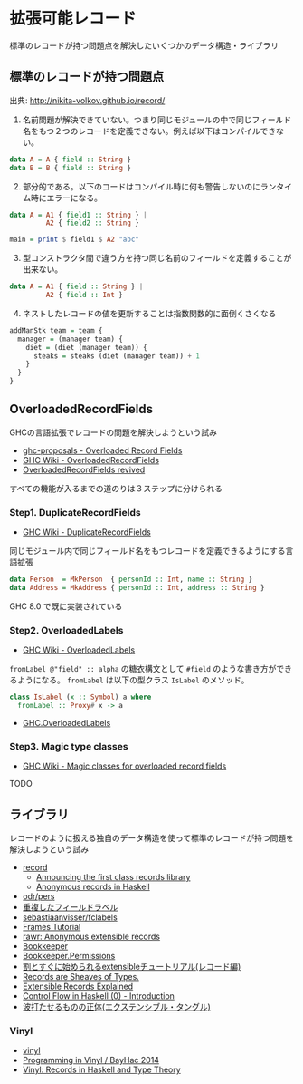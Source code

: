 # 拡張可能レコード
標準のレコードが持つ問題点を解決したいくつかのデータ構造・ライブラリ

## 標準のレコードが持つ問題点
出典: <http://nikita-volkov.github.io/record/>

1. 名前問題が解決できていない。つまり同じモジュールの中で同じフィールド名をもつ２つのレコードを定義できない。例えば以下はコンパイルできない。

```hs
data A = A { field :: String }
data B = B { field :: String }
```

2. 部分的である。以下のコードはコンパイル時に何も警告しないのにランタイム時にエラーになる。

```hs
data A = A1 { field1 :: String } | 
         A2 { field2 :: String }

main = print $ field1 $ A2 "abc"
```

3. 型コンストラクタ間で違う方を持つ同じ名前のフィールドを定義することが出来ない。

```hs
data A = A1 { field :: String } | 
         A2 { field :: Int }
```

4. ネストしたレコードの値を更新することは指数関数的に面倒くさくなる

```hs
addManStk team = team {
  manager = (manager team) {
    diet = (diet (manager team)) {
      steaks = steaks (diet (manager team)) + 1
    }
  }
}
```

## OverloadedRecordFields
GHCの言語拡張でレコードの問題を解決しようという試み

* [ghc-proposals - Overloaded Record Fields](https://github.com/ghc-proposals/ghc-proposals/blob/master/proposals/0002-overloaded-record-fields.rst)
* [GHC Wiki - OverloadedRecordFields](https://ghc.haskell.org/trac/ghc/wiki/Records/OverloadedRecordFields)
* [OverloadedRecordFields revived](http://www.well-typed.com/blog/2015/03/overloadedrecordfields-revived/)

すべての機能が入るまでの道のりは３ステップに分けられる

### Step1. DuplicateRecordFields
* [GHC Wiki - DuplicateRecordFields](https://ghc.haskell.org/trac/ghc/wiki/Records/OverloadedRecordFields/DuplicateRecordFields)

同じモジュール内で同じフィールド名をもつレコードを定義できるようにする言語拡張

```hs
data Person  = MkPerson  { personId :: Int, name :: String }
data Address = MkAddress { personId :: Int, address :: String }
```

GHC 8.0 で既に実装されている

### Step2. OverloadedLabels
* [GHC Wiki - OverloadedLabels](https://ghc.haskell.org/trac/ghc/wiki/Records/OverloadedRecordFields/OverloadedLabels)

`fromLabel @"field" :: alpha` の糖衣構文として `#field` のような書き方ができるようになる。 `fromLabel` は以下の型クラス `IsLabel` のメソッド。

```hs
class IsLabel (x :: Symbol) a where
  fromLabel :: Proxy# x -> a
```

* [GHC.OverloadedLabels](https://hackage.haskell.org/package/base-4.10.0.0/docs/GHC-OverloadedLabels.html)

### Step3. Magic type classes
* [GHC Wiki - Magic classes for overloaded record fields](https://ghc.haskell.org/trac/ghc/wiki/Records/OverloadedRecordFields/MagicClasses)

TODO

## ライブラリ
レコードのように扱える独自のデータ構造を使って標準のレコードが持つ問題を解決しようという試み

* [record](http://hackage.haskell.org/package/record)
  * [Announcing the first class records library](http://nikita-volkov.github.io/record/)
  * [Anonymous records in Haskell](http://www.techcast.com/events/bigtechday8/maffei-1005/?q=maffei-1005)
* [odr/pers](https://github.com/odr/pers)
* [重複したフィールドラベル](http://d.hatena.ne.jp/kazu-yamamoto/20160114)
* [sebastiaanvisser/fclabels](https://github.com/sebastiaanvisser/fclabels)
* [Frames Tutorial](http://acowley.github.io/Frames/)
* [rawr: Anonymous extensible records](https://hackage.haskell.org/package/rawr)
* [Bookkeeper](https://turingjump.com/blog/bookkeeper/)
* [Bookkeeper.Permissions](https://hackage.haskell.org/package/bookkeeper-permissions-0.1.0.0/docs/Bookkeeper-Permissions.html)
* [割とすぐに始められるextensibleチュートリアル(レコード編)](http://fumieval.hatenablog.com/entry/2016/10/10/000011)
* [Records are Sheaves of Types.](http://www.jonmsterling.com/posts/2014-05-11-records-are-sheaves-of-types.html)
* [Extensible Records Explained](https://www.schoolofhaskell.com/user/fumieval/extensible-records)
* [Control Flow in Haskell (0) - Introduction](http://hsyl20.fr/home/posts/2016-12-12-control-flow-in-haskell-part-0.html)
* [波打たせるものの正体(エクステンシブル・タングル)](http://fumieval.hatenablog.com/entry/2016/12/18/181540)

### Vinyl
* [vinyl](https://hackage.haskell.org/package/vinyl)
* [Programming in Vinyl / BayHac 2014](https://vimeo.com/95694918)
* [Vinyl: Records in Haskell and Type Theory](https://vimeo.com/102785458)
